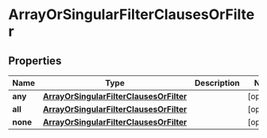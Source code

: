 
# ArrayOrSingularFilterClausesOrFilter

## Properties
Name | Type | Description | Notes
------------ | ------------- | ------------- | -------------
**any** | [**ArrayOrSingularFilterClausesOrFilter**](git/workplace-search-kotlin/openapi-generator/docs/ArrayOrSingularFilterClausesOrFilter.md) |  |  [optional]
**all** | [**ArrayOrSingularFilterClausesOrFilter**](git/workplace-search-kotlin/openapi-generator/docs/ArrayOrSingularFilterClausesOrFilter.md) |  |  [optional]
**none** | [**ArrayOrSingularFilterClausesOrFilter**](git/workplace-search-kotlin/openapi-generator/docs/ArrayOrSingularFilterClausesOrFilter.md) |  |  [optional]



